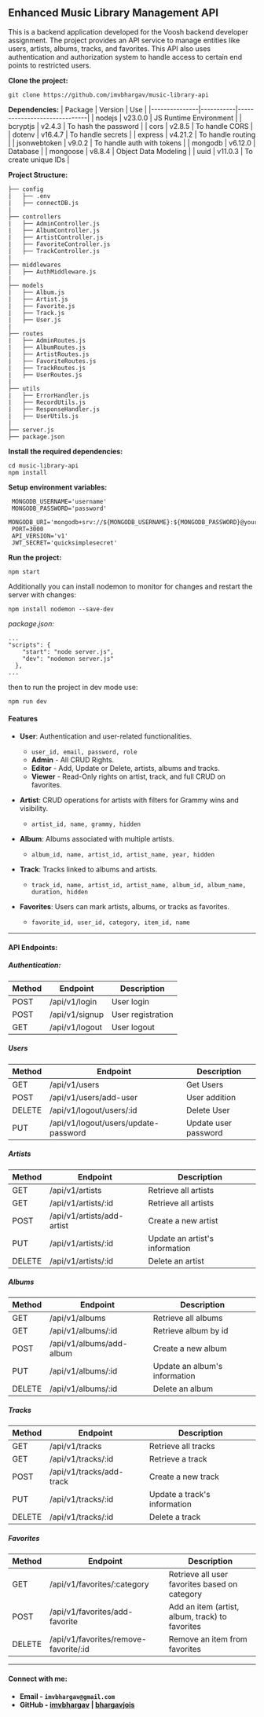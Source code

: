 ## Enhanced Music Library Management API

This is a backend application developed for the Voosh backend developer assignment. The project provides an API service to manage entities like users, artists, albums, tracks, and favorites. This API also uses authentication and authorization system to handle access to certain end points to restricted users.

**Clone the project:**
```
git clone https://github.com/imvbhargav/music-library-api
```

**Dependencies:**
| Package       | Version   | Use                          |
|---------------|-----------|------------------------------|
| nodejs        | v23.0.0   | JS Runtime Environment       |
| bcryptjs      | v2.4.3    | To hash the password         |
| cors          | v2.8.5    | To handle CORS               |
| dotenv        | v16.4.7   | To handle secrets            |
| express       | v4.21.2   | To handle routing            |
| jsonwebtoken  | v9.0.2    | To handle auth with tokens   |
| mongodb       | v6.12.0   | Database                     |
| mongoose      | v8.8.4    | Object Data Modeling         |
| uuid          | v11.0.3   | To create unique IDs         |


**Project Structure:**
```
├── config
|   ├── .env
|   ├── connectDB.js
|
├── controllers
|   ├── AdminController.js
|   ├── AlbumController.js
|   ├── ArtistController.js
|   ├── FavoriteController.js
|   ├── TrackController.js
|
├── middlewares
|   ├── AuthMiddleware.js
|
├── models
|   ├── Album.js
|   ├── Artist.js
|   ├── Favorite.js
|   ├── Track.js
|   ├── User.js
|
├── routes
|   ├── AdminRoutes.js
|   ├── AlbumRoutes.js
|   ├── ArtistRoutes.js
|   ├── FavoriteRoutes.js
|   ├── TrackRoutes.js
|   ├── UserRoutes.js
|      
├── utils
|   ├── ErrorHandler.js
|   ├── RecordUtils.js
|   ├── ResponseHandler.js
|   ├── UserUtils.js
|
├── server.js
├── package.json
```


**Install the required dependencies:**
```
cd music-library-api
npm install
```
**Setup environment variables:**
 ```env
  MONGODB_USERNAME='username'
  MONGODB_PASSWORD='password'
  MONGODB_URI='mongodb+srv://${MONGODB_USERNAME}:${MONGODB_PASSWORD}@your_mongodb_connection_string'
  PORT=3000
  API_VERSION='v1'
  JWT_SECRET='quicksimplesecret'
 ```
**Run the project:**
```
npm start
```
Additionally you can install nodemon to monitor for changes and restart the server with changes:
```
npm install nodemon --save-dev
```
_package.json:_
```
...
"scripts": {
    "start": "node server.js",
    "dev": "nodemon server.js"
  },
...
```

then to run the project in dev mode use:
```
npm run dev
```

#### **Features**

- **User**: Authentication and user-related functionalities.
  - `user_id, email, password, role`
  - **Admin** - All CRUD Rights.
  - **Editor** - Add, Update or Delete, artists, albums and tracks.
  - **Viewer** - Read-Only rights on artist, track, and full CRUD on favorites.

- **Artist**: CRUD operations for artists with filters for Grammy wins and visibility.
  - `artist_id, name, grammy, hidden`
- **Album**: Albums associated with multiple artists.
  - `album_id, name, artist_id, artist_name, year, hidden`
- **Track**: Tracks linked to albums and artists.
  - `track_id, name, artist_id, artist_name, album_id, album_name, duration, hidden`
- **Favorites**: Users can mark artists, albums, or tracks as favorites.
  - `favorite_id, user_id, category, item_id, name`

---
#### API Endpoints:
##### **Authentication:**
| Method | Endpoint       | Description               |
|--------|----------------|---------------------------|
| POST   | /api/v1/login  | User login                |
| POST   | /api/v1/signup | User registration         |
| GET    | /api/v1/logout | User logout               |

##### **Users**
| Method  | Endpoint                              | Description           |
|---------|---------------------------------------|-----------------------|
| GET     | /api/v1/users                         | Get Users             |
| POST    | /api/v1/users/add-user                | User addition         |
| DELETE  | /api/v1/logout/users/:id              | Delete User           |
| PUT     | /api/v1/logout/users/update-password  | Update user password  |

##### **Artists**
| Method | Endpoint                       | Description                       |
|--------|--------------------------------|-----------------------------------|
| GET    | /api/v1/artists                | Retrieve all artists              |
| GET    | /api/v1/artists/:id            | Retrieve all artists              |
| POST   | /api/v1/artists/add-artist     | Create a new artist               |
| PUT    | /api/v1/artists/:id            | Update an artist's information    |
| DELETE | /api/v1/artists/:id            | Delete an artist                  |

##### **Albums**
| Method | Endpoint                   | Description                       |
|--------|----------------------------|-----------------------------------|
| GET    | /api/v1/albums             | Retrieve all albums               |
| GET    | /api/v1/albums/:id         | Retrieve album by id              |
| POST   | /api/v1/albums/add-album   | Create a new album                |
| PUT    | /api/v1/albums/:id         | Update an album's information     |
| DELETE | /api/v1/albums/:id         | Delete an album                   |

##### **Tracks**
| Method | Endpoint                   | Description                       |
|--------|----------------------------|-----------------------------------|
| GET    | /api/v1/tracks             | Retrieve all tracks               |
| GET    | /api/v1/tracks/:id         | Retrieve a track                  |
| POST   | /api/v1/tracks/add-track   | Create a new track                |
| PUT    | /api/v1/tracks/:id         | Update a track's information      |
| DELETE | /api/v1/tracks/:id         | Delete a track                    |

##### **Favorites**
| Method | Endpoint                               | Description                                     |
|--------|----------------------------------------|-------------------------------------------------|
| GET    | /api/v1/favorites/:category            | Retrieve all user favorites  based on category  |
| POST   | /api/v1/favorites/add-favorite         | Add an item (artist, album, track) to favorites |
| DELETE | /api/v1/favorites/remove-favorite/:id  | Remove an item from favorites                   |

---
#### Connect with me:
- **Email - `imvbhargav@gmail.com`**
- **GitHub - [imvbhargav](https://github.com/imvbhargav) | [bhargavjois](https://github.com/bhargavjois)**
